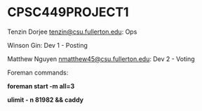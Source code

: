 # CPSC449PROJECT1

Tenzin Dorjee tenzin@csu.fullerton.edu: Ops

Winson Gin: Dev 1 - Posting

Matthew Nguyen nmatthew45@csu.fullerton.edu: Dev 2 - Voting

Foreman commands:

**foreman start -m all=3**

**ulimit - n 81982 && caddy**
